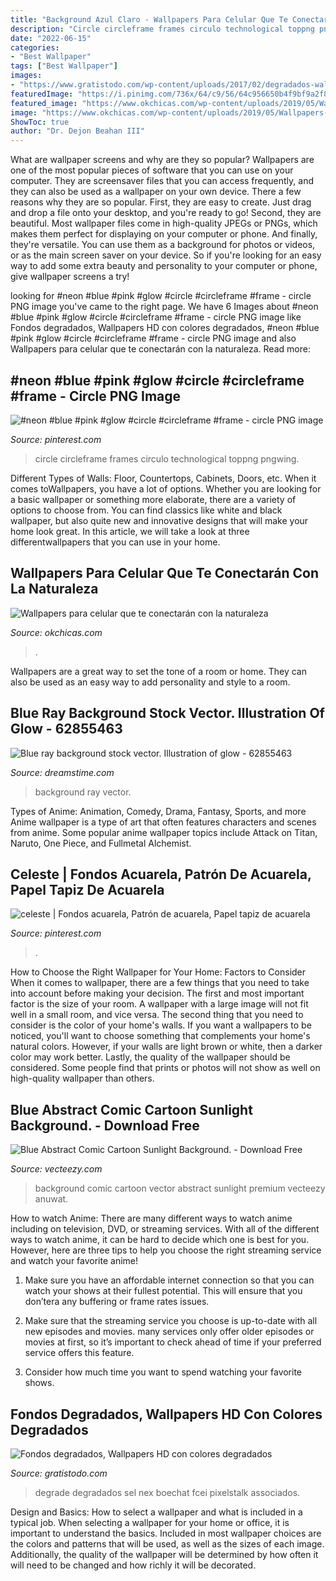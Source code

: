 ```yaml
---
title: "Background Azul Claro - Wallpapers Para Celular Que Te Conectarán Con La Naturaleza"
description: "Circle circleframe frames circulo technological toppng pngwing"
date: "2022-06-15"
categories:
- "Best Wallpaper"
tags: ["Best Wallpaper"]
images:
- "https://www.gratistodo.com/wp-content/uploads/2017/02/degradados-wallpapers-2.jpg"
featuredImage: "https://i.pinimg.com/736x/64/c9/56/64c956650b4f9bf9a2f8e05ca567bc26.jpg"
featured_image: "https://www.okchicas.com/wp-content/uploads/2019/05/Wallpapers-de-naturaleza-5-394x700.jpg"
image: "https://www.okchicas.com/wp-content/uploads/2019/05/Wallpapers-de-naturaleza-5-394x700.jpg"
ShowToc: true
author: "Dr. Dejon Beahan III"
---
```



What are wallpaper screens and why are they so popular?
Wallpapers are one of the most popular pieces of software that you can use on your computer. They are screensaver files that you can access frequently, and they can also be used as a wallpaper on your own device. There a few reasons why they are so popular. First, they are easy to create. Just drag and drop a file onto your desktop, and you're ready to go! Second, they are beautiful. Most wallpaper files come in high-quality JPEGs or PNGs, which makes them perfect for displaying on your computer or phone. And finally, they're versatile. You can use them as a background for photos or videos, or as the main screen saver on your device. So if you're looking for an easy way to add some extra beauty and personality to your computer or phone, give wallpaper screens a try!

	

		
looking for #neon #blue #pink #glow #circle #circleframe #frame - circle PNG image you've came to the right page. We have 6 Images about #neon #blue #pink #glow #circle #circleframe #frame - circle PNG image like Fondos degradados, Wallpapers HD con colores degradados, #neon #blue #pink #glow #circle #circleframe #frame - circle PNG image and also Wallpapers para celular que te conectarán con la naturaleza. Read more:
		
    
## #neon #blue #pink #glow #circle #circleframe #frame - Circle PNG Image

<img loading=lazy src="https://i.pinimg.com/736x/94/a2/2e/94a22e206694c8aaf3100f8934089006.jpg" onerror="this.onerror=null;this.src='https://tse1.mm.bing.net/th?id=OIP.jX4zETFGpS8cyRfYb1i-agHaHk&amp;pid=15.1';" alt="#neon #blue #pink #glow #circle #circleframe #frame - circle PNG image">

_Source: pinterest.com_

>circle circleframe frames circulo technological toppng pngwing. 

	

Different Types of Walls: Floor, Countertops, Cabinets, Doors, etc.
When it comes toWallpapers, you have a lot of options. Whether you are looking for a basic wallpaper or something more elaborate, there are a variety of options to choose from. You can find classics like white and black wallpaper, but also quite new and innovative designs that will make your home look great. In this article, we will take a look at three differentwallpapers that you can use in your home.

    
## Wallpapers Para Celular Que Te Conectarán Con La Naturaleza

<img loading=lazy src="https://www.okchicas.com/wp-content/uploads/2019/05/Wallpapers-de-naturaleza-5-394x700.jpg" onerror="this.onerror=null;this.src='https://tse3.mm.bing.net/th?id=OIP.SPlrAHxnsOL6BmStiJFTggAAAA&amp;pid=15.1';" alt="Wallpapers para celular que te conectarán con la naturaleza">

_Source: okchicas.com_

>. 

	

Wallpapers are a great way to set the tone of a room or home. They can also be used as an easy way to add personality and style to a room.

    
## Blue Ray Background Stock Vector. Illustration Of Glow - 62855463

<img loading=lazy src="https://thumbs.dreamstime.com/b/blue-ray-background-modern-style-62855463.jpg" onerror="this.onerror=null;this.src='https://tse3.mm.bing.net/th?id=OIP.DpOZsDeCPoVE6EiR1rl1eQHaHa&amp;pid=15.1';" alt="Blue ray background stock vector. Illustration of glow - 62855463">

_Source: dreamstime.com_

>background ray vector. 

	

Types of Anime: Animation, Comedy, Drama, Fantasy, Sports, and more
Anime wallpaper is a type of art that often features characters and scenes from anime. Some popular anime wallpaper topics include Attack on Titan, Naruto, One Piece, and Fullmetal Alchemist.

    
## Celeste | Fondos Acuarela, Patrón De Acuarela, Papel Tapiz De Acuarela

<img loading=lazy src="https://i.pinimg.com/736x/64/c9/56/64c956650b4f9bf9a2f8e05ca567bc26.jpg" onerror="this.onerror=null;this.src='https://tse4.mm.bing.net/th?id=OIP.VPsL4mI6v3oUs177T0E7-QHaFN&amp;pid=15.1';" alt="celeste | Fondos acuarela, Patrón de acuarela, Papel tapiz de acuarela">

_Source: pinterest.com_

>. 

	

How to Choose the Right Wallpaper for Your Home: Factors to Consider
When it comes to wallpaper, there are a few things that you need to take into account before making your decision. The first and most important factor is the size of your room. A wallpaper with a large image will not fit well in a small room, and vice versa. 
The second thing that you need to consider is the color of your home's walls. If you want a wallpapers to be noticed, you'll want to choose something that complements your home's natural colors. However, if your walls are light brown or white, then a darker color may work better. 
Lastly, the quality of the wallpaper should be considered. Some people find that prints or photos will not show as well on high-quality wallpaper than others.

    
## Blue Abstract Comic Cartoon Sunlight Background. - Download Free

<img loading=lazy src="https://static.vecteezy.com/system/resources/previews/000/551/594/non_2x/vector-blue-abstract-comic-cartoon-sunlight-background.jpg" onerror="this.onerror=null;this.src='https://tse4.mm.bing.net/th?id=OIP.WZmeKyjPXOjsUvGwiUzPegHaFj&amp;pid=15.1';" alt="Blue Abstract Comic Cartoon Sunlight Background. - Download Free">

_Source: vecteezy.com_

>background comic cartoon vector abstract sunlight premium vecteezy anuwat. 

	

How to watch Anime: There are many different ways to watch anime including on television, DVD, or streaming services.
With all of the different ways to watch anime, it can be hard to decide which one is best for you. However, here are three tips to help you choose the right streaming service and watch your favorite anime!
1. Make sure you have an affordable internet connection so that you can watch your shows at their fullest potential. This will ensure that you don’tera any buffering or frame rates issues.

2. Make sure that the streaming service you choose is up-to-date with all new episodes and movies. many services only offer older episodes or movies at first, so it’s important to check ahead of time if your preferred service offers this feature.

3. Consider how much time you want to spend watching your favorite shows.

    
## Fondos Degradados, Wallpapers HD Con Colores Degradados

<img loading=lazy src="https://www.gratistodo.com/wp-content/uploads/2017/02/degradados-wallpapers-2.jpg" onerror="this.onerror=null;this.src='https://tse1.mm.bing.net/th?id=OIP.o9yR29FFHGgqi9iZa9CLdwHaEK&amp;pid=15.1';" alt="Fondos degradados, Wallpapers HD con colores degradados">

_Source: gratistodo.com_

>degrade degradados sel nex boechat fcei pixelstalk associados. 

	

Design and Basics: How to select a wallpaper and what is included in a typical job.
When selecting a wallpaper for your home or office, it is important to understand the basics. Included in most wallpaper choices are the colors and patterns that will be used, as well as the sizes of each image. Additionally, the quality of the wallpaper will be determined by how often it will need to be changed and how richly it will be decorated.

